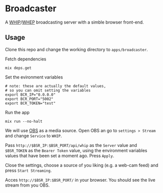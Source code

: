 # Broadcaster

A [WHIP](https://datatracker.ietf.org/doc/html/draft-ietf-wish-whip-13)/[WHEP](https://datatracker.ietf.org/doc/html/draft-ietf-wish-whep-01) broadcasting server with a simble browser front-end.

## Usage

Clone this repo and change the working directory to `apps/broadcaster`.

Fetch dependencies

```shell
mix deps.get
```

Set the evironment variables

```shell
# note: these are actually the default values,
# so you can omit setting the variables
export BCR_IP="0.0.0.0"
export BCR_PORT="5002"
export BCR_TOKEN="test"
```

Run the app

```shell
mix run --no-halt
```

We will use [OBS](https://github.com/obsproject/obs-studio) as a media source.
Open OBS an go to `settings > Stream` and change `Service` to `WHIP`.

Pass `http://$BSR_IP:$BSR_PORT/api/whip` as the `Server` value and `$BSR_TOKEN` as the `Bearer Token` value, using the environment
variables values that have been set a moment ago. Press `Apply`.

Close the settings, choose a source of you liking (e.g. a web-cam feed) and press `Start Streaming`.

Acces `http://$BSR_IP:$BSR_PORT/` in your browser. You should see the live stream from you OBS.
